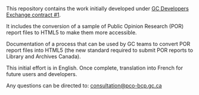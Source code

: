 This repository contains the work initially developed under [GC Developers Exchange contract #1](https://beta.gcdevexchange.org/opportunities/opp-create-accessible-copies-of-reports-and-summary-tables----cr-er-des-copies-accessibles-des-rapports-et-des-tableaux-sommaires).

It includes the conversion of a sample of Public Opinion Research (POR) report files to HTML5 to make them more accessible. 

Documentation of a process that can be used by GC teams to convert POR report files into HTML5 (the new standard required to submit POR reports to Library and Archives Canada).

This initial effort is in English. Once complete, translation into French for future users and developers.

Any questions can be directed to: consultation@pco-bcp.gc.ca
